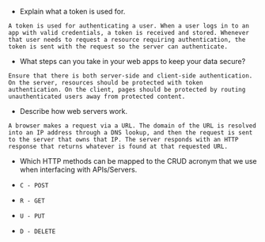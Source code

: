 - Explain what a token is used for.

`A token is used for authenticating a user. When a user logs in to an app with valid credentials, a token is received and stored. Whenever that user needs to request a resource requiring authentication, the token is sent with the request so the server can authenticate.`

- What steps can you take in your web apps to keep your data secure?

`Ensure that there is both server-side and client-side authentication. On the server, resources should be protected with token authentication. On the client, pages should be protected by routing unauthenticated users away from protected content.`

- Describe how web servers work.

`A browser makes a request via a URL. The domain of the URL is resolved into an IP address through a DNS lookup, and then the request is sent to the server that owns that IP. The server responds with an HTTP response that returns whatever is found at that requested URL.`

- Which HTTP methods can be mapped to the CRUD acronym that we use when interfacing with APIs/Servers.

- `C - POST`
- `R - GET`
- `U - PUT`
- `D - DELETE`